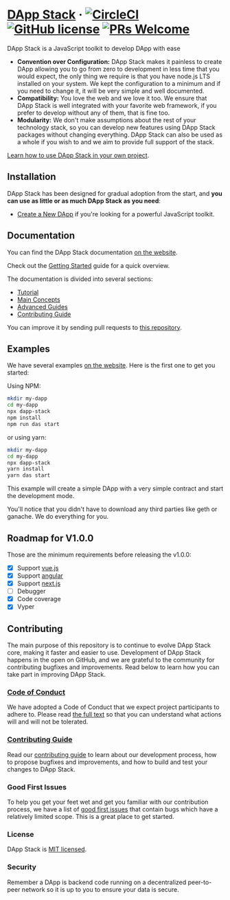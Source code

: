 # [DApp Stack](https://dapp-stack.org) &middot; [![CircleCI](https://circleci.com/gh/Dapp-Stack/Dapp-Stack.svg?style=svg)](https://circleci.com/gh/Dapp-Stack/Dapp-Stack) [![GitHub license](https://img.shields.io/badge/license-MIT-blue.svg)](https://github.com/Dapp-Stack/Dapp-Stack/blob/master/LICENSE) [![PRs Welcome](https://img.shields.io/badge/PRs-welcome-brightgreen.svg)](https://dapp-stack.org/docs/how-to-contribute.html#your-first-pull-request)

DApp Stack is a JavaScript toolkit to develop DApp with ease

* **Convention over Configuration:** DApp Stack makes it painless to create DApp allowing you to go from zero to development
in less time that you would expect, the only thing we require is that you have node.js LTS installed on your system. We kept the
configuration to a minimum and if you need to change it, it will be very simple and well documented.
* **Compatibility:** You love the web and we love it too. We ensure that DApp Stack is well integrated with your favorite
web framework, if you prefer to develop without any of them, that is fine too.
* **Modularity:** We don't make assumptions about the rest of your technology stack, so you can develop new features using DApp
Stack packages without changing everything. DApp Stack can also be used as a whole if you wish to and we aim to provide full
support of the stack.

[Learn how to use DApp Stack in your own project](https://dapp-stack.org/docs/getting-started.html).

## Installation

DApp Stack has been designed for gradual adoption from the start, and **you can use as little or as much DApp Stack as you need**:

* [Create a New DApp](https://dapp-stack.org/docs/getting-started.html) if you're looking for a powerful JavaScript toolkit.

## Documentation
You can find the DApp Stack documentation [on the website](https://dapp-stack.org/docs).

Check out the [Getting Started](https://dapp-stack.org/docs/getting-started.html) guide for a quick overview.

The documentation is divided into several sections:

* [Tutorial](https://dapp-stack.org/tutorial/tutorial.html)
* [Main Concepts](https://dapp-stack.org/docs/getting-started.html)
* [Advanced Guides](https://dapp-stack.org/docs/extra-commands.html)
* [Contributing Guide](https://dapp-stack.org/docs/how-to-contribute.html)

You can improve it by sending pull requests to [this repository](https://github.com/Dapp-Stack/Dapp-Stack).

## Examples

We have several examples [on the website](https://dapp-stack.org/). Here is the first one to get you started:

Using NPM:

```sh
mkdir my-dapp
cd my-dapp
npx dapp-stack
npm install
npm run das start
```

or using yarn:

```sh
mkdir my-dapp
cd my-dapp
npx dapp-stack
yarn install
yarn das start
```

This example will create a simple DApp with a very simple contract and start the development mode.

You'll notice that you didn't have to download any third parties like geth or ganache. We do everything for you.

## Roadmap for V1.0.0

Those are the minimum requirements before releasing the v1.0.0:

* [X] Support [vue.js](https://vuejs.org)
* [X] Support [angular](https://angular.io)
* [X] Support [next.js](https://nextjs.org)
* [ ] Debugger
* [X] Code coverage
* [X] Vyper

## Contributing

The main purpose of this repository is to continue to evolve DApp Stack core, making it faster and easier to use. Development of DApp Stack happens in the open on GitHub, and we are grateful to the community for contributing bugfixes and improvements. Read below to learn how you can take part in improving DApp Stack.

### [Code of Conduct](./CODE_OF_CONDUCT.md)

We have adopted a Code of Conduct that we expect project participants to adhere to. Please read [the full text](./CODE_OF_CONDUCT.md) so that you can understand what actions will and will not be tolerated.

### [Contributing Guide](https://dapp-stack.org/contributing/how-to-contribute.html)

Read our [contributing guide](https://dapp-stack.org/contributing/how-to-contribute.html) to learn about our development process, how to propose bugfixes and improvements, and how to build and test your changes to DApp Stack.

### Good First Issues

To help you get your feet wet and get you familiar with our contribution process, we have a list of [good first issues](https://github.com/Dapp-Stack/Dapp-Stack/labels/good%20first%20issue) that contain bugs which have a relatively limited scope. This is a great place to get started.

### License

DApp Stack is [MIT licensed](./LICENSE).

### Security

Remember a DApp is backend code running on a decentralized peer-to-peer network so it is up to you to ensure your data is secure.

